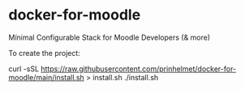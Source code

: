 # docker-for-moodle
Mínimal Configurable Stack for Moodle Developers (&amp; more)

To create the project:

curl -sSL https://raw.githubusercontent.com/prinhelmet/docker-for-moodle/main/install.sh > install.sh
./install.sh

